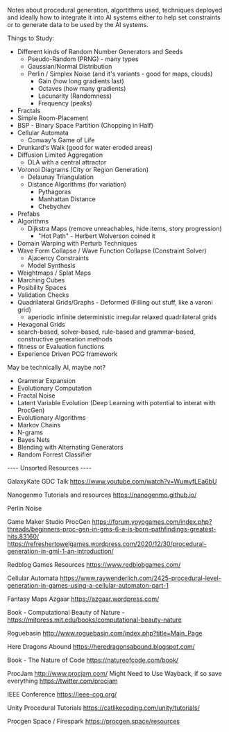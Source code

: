 Notes about procedural generation, algortithms used, techniques deployed and ideally how to integrate it into AI systems either to help set constraints or to generate data to be used by the AI systems. 

Things to Study:
- Different kinds of Random Number Generators and Seeds
    - Pseudo-Random (PRNG) - many types
    - Gaussian/Normal Distribution
    - Perlin / Simplex Noise (and it's variants - good for maps, clouds)
        - Gain (how long gradients last)
        - Octaves (how many gradients)
        - Lacunarity (Randomness)
        - Frequency (peaks)
- Fractals
- Simple Room-Placement
- BSP - Binary Space Partition (Chopping in Half)
- Cellular Automata
    - Conway's Game of Life
- Drunkard's Walk (good for water eroded areas)
- Diffusion Limited Aggregation
    - DLA with a central attractor
- Voronoi Diagrams (City or Region Generation)
    - Delaunay Triangulation
    - Distance Algorithms (for variation)
        - Pythagoras
        - Manhattan Distance
        - Chebychev
- Prefabs
- Algorithms
    - Dijkstra Maps (remove unreachables, hide items, story progression)
        - "Hot Path" - Herbert Wolverson coined it
- Domain Warping with Perturb Techniques
- Wave Form Collapse / Wave Function Collapse (Constraint Solver)
    - Ajacency Constraints
    - Model Synthesis
- Weightmaps / Splat Maps
- Marching Cubes
- Posibility Spaces
- Validation Checks
- Quadrilateral Grids/Graphs - Deformed (Filling out stuff, like a varoni grid)
    - aperiodic infinite deterministic irregular relaxed quadrilateral grids
- Hexagonal Grids
- search-based, solver-based, rule-based and grammar-based, constructive generation methods
- fitness or Evaluation functions
- Experience Driven PCG framework



May be technically AI, maybe not?
- Grammar Expansion
- Evolutionary Computation
- Fractal Noise
- Latent Variable Evolution (Deep Learning with potential to interat with ProcGen)
- Evolutionary Algorithms
- Markov Chains
- N-grams
- Bayes Nets
- Blending with Alternating Generators
- Random Forrest Classifier



---- Unsorted Resources ---- 

GalaxyKate GDC Talk
https://www.youtube.com/watch?v=WumyfLEa6bU 

Nanogenmo Tutorials and resources
https://nanogenmo.github.io/ 

Perlin Noise

Game Maker Studio ProcGen
https://forum.yoyogames.com/index.php?threads/beginners-proc-gen-in-gms-6-a-is-born-pathfindings-greatest-hits.83160/ 
https://refreshertowelgames.wordpress.com/2020/12/30/procedural-generation-in-gml-1-an-introduction/ 

Redblog Games Resources
https://www.redblobgames.com/

Cellular Automata
https://www.raywenderlich.com/2425-procedural-level-generation-in-games-using-a-cellular-automaton-part-1 

Fantasy Maps Azgaar
https://azgaar.wordpress.com/

Book - Computational Beauty of Nature - https://mitpress.mit.edu/books/computational-beauty-nature

Roguebasin
http://www.roguebasin.com/index.php?title=Main_Page

Here Dragons Abound
https://heredragonsabound.blogspot.com/ 

Book - The Nature of Code
https://natureofcode.com/book/ 

ProcJam
http://www.procjam.com/ Might Need to Use Wayback, if so save everything
https://twitter.com/procjam 

IEEE Conference
https://ieee-cog.org/

Unity Procedural Tutorials
https://catlikecoding.com/unity/tutorials/

Procgen Space / Firespark
https://procgen.space/resources

